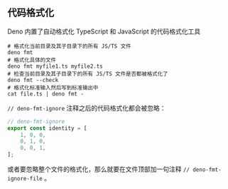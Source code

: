 ## 代码格式化

Deno 内置了自动格式化 TypeScript 和 JavaScript 的代码格式化工具

```shell
# 格式化当前目录及其子目录下的所有 JS/TS 文件
deno fmt
# 格式化具体的文件
deno fmt myfile1.ts myfile2.ts
# 检查当前目录及其子目录下的所有 JS/TS 文件是否都被格式化了
deno fmt --check
# 格式化标准输入然后写到标准输出中
cat file.ts | deno fmt -
```

`// deno-fmt-ignore` 注释之后的代码格式化都会被忽略：

<!-- prettier-ignore-start -->

```ts
// deno-fmt-ignore
export const identity = [
    1, 0, 0,
    0, 1, 0,
    0, 0, 1,
];
```

<!-- prettier-ignore-end -->

或者要忽略整个文件的格式化，那么就要在文件顶部加一句注释 `// deno-fmt-ignore-file` 。

